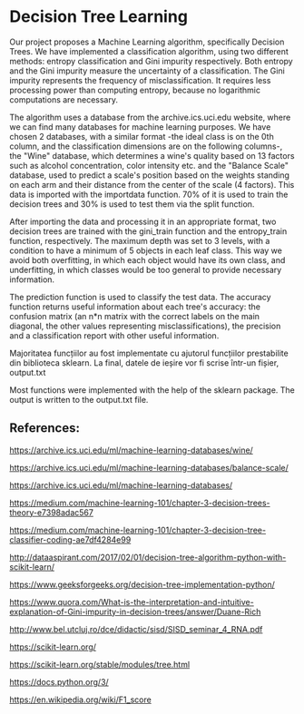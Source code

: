 # Decision Tree Learning

Our project proposes a Machine Learning algorithm, specifically Decision Trees. We have implemented a classification algorithm, using two different methods: entropy classification and Gini impurity respectively. Both entropy and the Gini impurity measure the uncertainty of a classification. The Gini impurity represents the frequency of misclassification. It requires less processing power than computing entropy, because no logarithmic computations are necessary.

The algorithm uses a database from the archive.ics.uci.edu website, where we can find many databases for machine learning purposes. We have chosen 2 databases, with a similar format -the ideal class is on the 0th column, and the classification dimensions are on the following columns-, the "Wine" database, which determines a wine's quality based on 13 factors such as alcohol concentration, color intensity etc. and the "Balance Scale" database, used to predict a scale's position based on the weights standing on each arm and their distance from the center of the scale (4 factors). This data is imported with the importdata function. 70% of it is used to train the decision trees and 30% is used to test them via the split function.

After importing the data and processing it in an appropriate format, two decision trees are trained with the gini_train function and the entropy_train function, respectively. The maximum depth was set to 3 levels, with a condition to have a minimum of 5 objects in each leaf class. This way we avoid both overfitting, in which each object would have its own class, and underfitting, in which classes would be too general to provide necessary information.

The prediction function is used to classify the test data. The accuracy function returns useful information about each tree's accuracy: the confusion matrix (an n*n matrix with the correct labels on the main diagonal, the other values representing misclassifications), the precision and a classification report with other useful information.

Majoritatea funcțiilor au fost implementate cu ajutorul funcțiilor prestabilite din biblioteca sklearn.
La final, datele de ieșire vor fi scrise într-un fișier, output.txt

Most functions were implemented with the help of the sklearn package.
The output is written to the output.txt file.



## References:

https://archive.ics.uci.edu/ml/machine-learning-databases/wine/  	

https://archive.ics.uci.edu/ml/machine-learning-databases/balance-scale/ 

https://archive.ics.uci.edu/ml/machine-learning-databases/

https://medium.com/machine-learning-101/chapter-3-decision-trees-theory-e7398adac567 

https://medium.com/machine-learning-101/chapter-3-decision-tree-classifier-coding-ae7df4284e99 

http://dataaspirant.com/2017/02/01/decision-tree-algorithm-python-with-scikit-learn/ 

https://www.geeksforgeeks.org/decision-tree-implementation-python/ 

https://www.quora.com/What-is-the-interpretation-and-intuitive-explanation-of-Gini-impurity-in-decision-trees/answer/Duane-Rich 

http://www.bel.utcluj.ro/dce/didactic/sisd/SISD_seminar_4_RNA.pdf 

https://scikit-learn.org/

https://scikit-learn.org/stable/modules/tree.html 

https://docs.python.org/3/ 

https://en.wikipedia.org/wiki/F1_score
